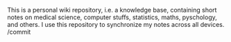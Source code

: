 This is a personal wiki repository, i.e. a knowledge base, containing short notes on medical science, computer stuffs, statistics, maths, pyschology, and others. I use this repository to synchronize my notes across all devices. /commit